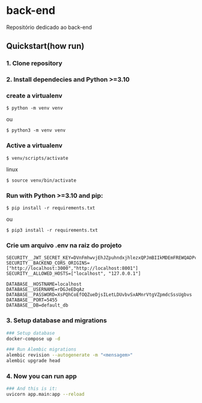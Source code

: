 # back-end
Repositório dedicado ao back-end

## Quickstart(how run)

### 1. Clone repository


### 2. Install dependecies and Python >=3.10


### create a virtualenv

```
$ python -m venv venv
```
ou
```
$ python3 -m venv venv
```

### Active a virtualenv

```
$ venv/scripts/activate
```

linux
```
$ source venv/bin/activate
```

### Run with Python >=3.10 and pip:
```
$ pip install -r requirements.txt
```
ou
```
$ pip3 install -r requirements.txt

```
### Crie um arquivo .env na raiz do projeto

```
SECURITY__JWT_SECRET_KEY=DVnFmhwvjEhJZpuhndxjhlezxQPJmBIIkMDEmFREWQADPcUnrG
SECURITY__BACKEND_CORS_ORIGINS=["http://localhost:3000","http://localhost:8001"]
SECURITY__ALLOWED_HOSTS=["localhost", "127.0.0.1"]

DATABASE__HOSTNAME=localhost
DATABASE__USERNAME=rDGJeEDqAz
DATABASE__PASSWORD=XsPQhCoEfOQZueDjsILetLDUvbvSxAMnrVtgVZpmdcSssUgbvs
DATABASE__PORT=5455
DATABASE__DB=default_db
```

### 3. Setup database and migrations

```bash
### Setup database
docker-compose up -d

### Run Alembic migrations
alembic revision --autogenerate -m "<mensagem>"
alembic upgrade head
```

### 4. Now you can run app

```bash
### And this is it:
uvicorn app.main:app --reload

```
